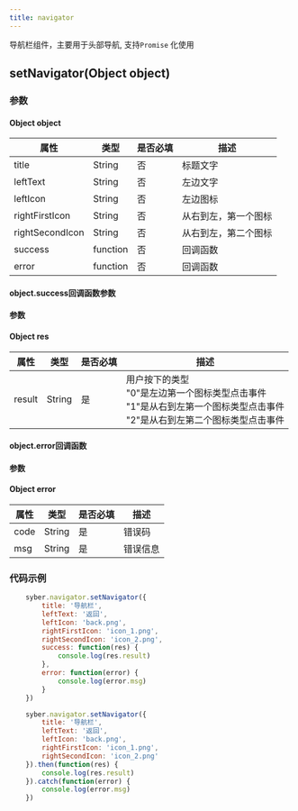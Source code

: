 ```yaml
---
title: navigator
---
```


导航栏组件，主要用于头部导航, 支持`Promise` 化使用

## setNavigator(Object object)
### 参数
#### Object object
| 属性     | 类型    | 是否必填 | 描述                            |
| ---------- | ------- | -------- | ---------------------------- |
| title | String  | 否      | 标题文字      |
| leftText | String | 否       | 左边文字      |
| leftIcon | String | 否       | 左边图标      |
| rightFirstIcon | String | 否       | 从右到左，第一个图标      |
| rightSecondIcon | String | 否       | 从右到左，第二个图标      |
| success         | function | 否       | 回调函数      |
| error         | function | 否       | 回调函数      |


#### object.success回调函数参数
#### 参数
#### Object res
| 属性     | 类型    | 是否必填 | 描述                            |
| ---------- | ------- | -------- | ---------------------------- |
| result | String  | 是     | 用户按下的类型 <br/> "0"是左边第一个图标类型点击事件 <br/>"1"是从右到左第一个图标类型点击事件<br/>"2"是从右到左第二个图标类型点击事件      |

#### object.error回调函数
#### 参数
#### Object error
| 属性 | 类型  | 是否必填 | 描述 |
| -- | -- | -- | -- |
| code | String  | 是 | 错误码 |
| msg | String  | 是 | 错误信息 |



### 代码示例
```javascript
    syber.navigator.setNavigator({
        title: '导航栏',
        leftText: '返回',
        leftIcon: 'back.png',
        rightFirstIcon: 'icon_1.png',
        rightSecondIcon: 'icon_2.png',
        success: function(res) {
            console.log(res.result)
        },
        error: function(error) {
            console.log(error.msg)
        }
    })
```


```javascript
    syber.navigator.setNavigator({
        title: '导航栏',
        leftText: '返回',
        leftIcon: 'back.png',
        rightFirstIcon: 'icon_1.png',
        rightSecondIcon: 'icon_2.png'
    }).then(function(res) {
        console.log(res.result)
    }).catch(function(error) {
        console.log(error.msg)
    })
```
